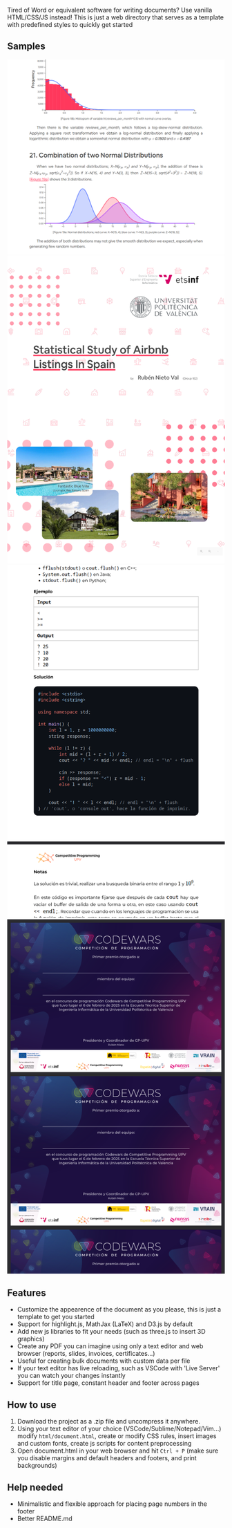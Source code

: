 Tired of Word or equivalent software for writing documents? Use vanilla HTML/CSS/JS instead! This is just a web directory that serves as a template with predefined styles to quickly get started

## Samples

![](./docs/sample1.png)
![](./docs/sample2.png)
![](./docs/sample3.png)
![](./docs/sample4.png)

## Features

- Customize the appearence of the document as you please, this is just a template to get you started
- Support for highlight.js, MathJax (LaTeX) and D3.js by default
- Add new js libraries to fit your needs (such as three.js to insert 3D graphics)
- Create any PDF you can imagine using only a text editor and web browser (reports, slides, invoices, certificates...)
- Useful for creating bulk documents with custom data per file
- If your text editor has live reloading, such as VSCode with 'Live Server' you can watch your changes instantly
- Support for title page, constant header and footer across pages

## How to use

1. Download the project as a .zip file and uncompress it anywhere.
2. Using your text editor of your choice (VSCode/Sublime/Notepad/Vim...) modify `html/document.html`, create or modify CSS rules, insert images and custom fonts, create js scripts for content preprocessing
3. Open document.html in your web browser and hit `Ctrl + P` (make sure you disable margins and default headers and footers, and print backgrounds)

## Help needed

- Minimalistic and flexible approach for placing page numbers in the footer
- Better README.md